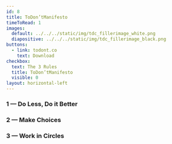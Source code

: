 ```yaml
---
id: 8
title: ToDon’tManifesto
timeToRead: 1
images:
  default: ../../../static/img/tdc_fillerimage_white.png
  diapositive: ../../../static/img/tdc_fillerimage_black.png
buttons:
  - link: todont.co
    text: Download
checkbox:
  text: The 3 Rules
  title: ToDon’tManifesto
  visible: 0
layout: horizontal-left
---
```


### 1 — Do Less, Do it Better

### 2 — Make Choices

### 3 — Work in Circles

<br/><br/><br/><br/><br/><br/>
